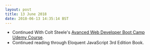 ```yaml
---
layout: post
title: 13 June 2018 
date: 2018-06-13 14:35:14 BST
---
```

+ Continued With Colt Steele's [Avanced Web Developer Boot Camp Udemy Course](https://www.udemy.com/the-advanced-web-developer-bootcamp).
+ Continued reading through Eloquent JavaScript 3rd Edition Book.
